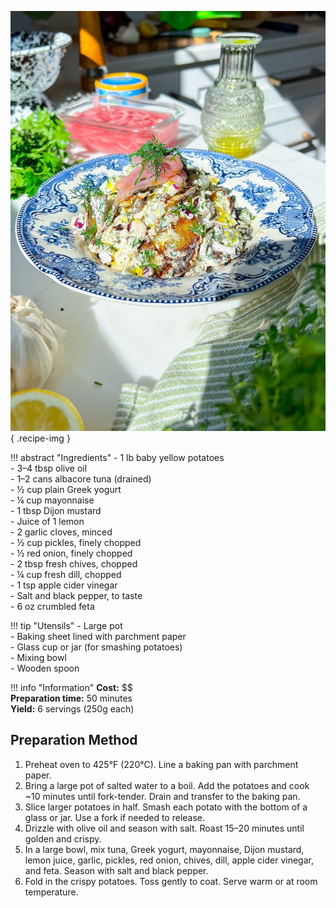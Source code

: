 ![Crispy Potato Salad](../images/crispy-potato-salad.jpg){ .recipe-img }

!!! abstract "Ingredients"
    - 1 lb baby yellow potatoes  
    - 3–4 tbsp olive oil  
    - 1–2 cans albacore tuna (drained)  
    - ½ cup plain Greek yogurt  
    - ¼ cup mayonnaise  
    - 1 tbsp Dijon mustard  
    - Juice of 1 lemon  
    - 2 garlic cloves, minced  
    - ½ cup pickles, finely chopped  
    - ½ red onion, finely chopped  
    - 2 tbsp fresh chives, chopped  
    - ¼ cup fresh dill, chopped  
    - 1 tsp apple cider vinegar  
    - Salt and black pepper, to taste  
    - 6 oz crumbled feta  

!!! tip "Utensils"
    - Large pot  
    - Baking sheet lined with parchment paper  
    - Glass cup or jar (for smashing potatoes)  
    - Mixing bowl  
    - Wooden spoon  

!!! info "Information"
    **Cost:** $$  
    **Preparation time:** 50 minutes  
    **Yield:** 6 servings (250g each)  

## Preparation Method

1. Preheat oven to 425°F (220°C). Line a baking pan with parchment paper.  
2. Bring a large pot of salted water to a boil. Add the potatoes and cook ~10 minutes until fork-tender. Drain and transfer to the baking pan.  
3. Slice larger potatoes in half. Smash each potato with the bottom of a glass or jar. Use a fork if needed to release.  
4. Drizzle with olive oil and season with salt. Roast 15–20 minutes until golden and crispy.  
5. In a large bowl, mix tuna, Greek yogurt, mayonnaise, Dijon mustard, lemon juice, garlic, pickles, red onion, chives, dill, apple cider vinegar, and feta. Season with salt and black pepper.  
6. Fold in the crispy potatoes. Toss gently to coat. Serve warm or at room temperature.  